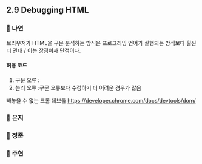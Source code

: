 ## 2.9 Debugging HTML

### 📝 나연

브라우저가 HTML을 구문 분석하는 방식은 프로그래밍 언어가 실행되는 방식보다 훨씬 더 관대 / 이는 장점이자 단점이다.

#### 허용 코드

1. 구문 오류 :
2. 논리 오류 :구문 오류보다 수정하기 더 어려운 경우가 많음

빼놓을 수 없는 크롬 데브툴
https://developer.chrome.com/docs/devtools/dom/

### 📝 은지

### 📝 정준

### 📝 주현
